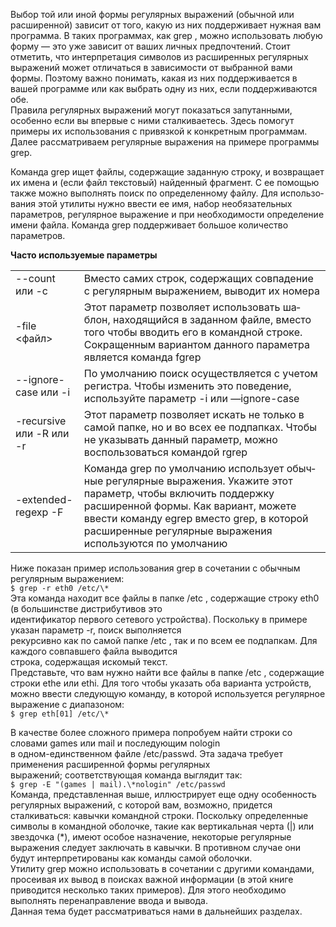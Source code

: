 Выбор той или иной формы регулярных выражений (обычной или расширен­ной) зависит от того, какую из них поддерживает нужная вам программа. В таких программах, как grep , можно использовать любую форму — это уже зависит от ваших личных предпочтений. Стоит отметить, что интерпретация символов из расширенных регулярных выражений может отличаться в зависимости от выбран­ной вами формы. Поэтому важно понимать, какая из них поддерживается в вашей программе или как выбрать одну из них, если поддерживаются обе.  
Правила регулярных выражений могут показаться запутанными, особенно если вы впервые с ними сталкиваетесь. Здесь помогут примеры их использования с привязкой к конкретным программам. Далее рассматриваем регулярные выражения на примере программы grep.


Команда grep ищет файлы, содержащие заданную стро­ку, и возвращает их имена и (если файл текстовый) найденный фрагмент. С ее помощью также можно вы­полнять поиск по определенному файлу. Для использо­вания этой утилиты нужно ввести ее имя, набор необя­зательных параметров, регулярное выражение и при необходимости определение имени файла. Команда grep поддерживает большое количество параметров.


**Часто используемые параметры**




|  |  |
| --- | --- |
| --count или -с | Вместо самих строк, содержащих совпаде­ние с регулярным выражением, выводит их номера |
| -file <файл> | Этот параметр позволяет использовать ша­блон, находящийся в заданном файле, вместо того чтобы вводить его в командной строке. Сокращенным вариантом данного параметра является команда fgrep |
| --ignore-case или -і  | По умолчанию поиск осуществляется с учетом регистра. Чтобы изменить это поведение, используйте параметр -і или —ignore-case  |
| -recursive или -R или -r | Этот параметр позволяет искать не только в самой папке, но и во всех ее подпапках. Чтобы не указывать данный параметр, можно воспользоваться командой rgrep |
| -extended-regexp -F | Команда grep по умолчанию использует обыч­ные регулярные выражения. Укажите этот пара­метр, чтобы включить поддержку расширенной формы. Как вариант, можете ввести команду egrep вместо grep, в которой расширенные регу­лярные выражения используются по умолчанию |


Ниже показан пример использования grep в сочетании с обычным регулярным выражением:  
`$ grep -r eth0 /etc/\*`  
Эта команда находит все файлы в папке /etc , содер­жащие строку eth0 (в большинстве дистрибутивов это  
идентификатор первого сетевого устройства). Посколь­ку в примере указан параметр -r, поиск выполняется  
рекурсивно как по самой папке /etc , так и по всем ее подпапкам. Для каждого совпавшего файла выводится  
строка, содержащая искомый текст.  
Представьте, что вам нужно найти все файлы в пап­ке /etc , содержащие строки ethe или ethi. Для того чтобы указать оба варианта устройств, можно ввести следующую команду, в кото­рой используется регулярное выражение с диапазоном:  
`$ grep eth[01] /etc/\*`


В качестве более сложного примера попробуем найти строки со словами games или mail и последующим nologin  
в одном-единственном файле /etc/passwd. Эта задача требует применения расширенной формы регулярных  
выражений; соответствующая команда выглядит так:  
`$ grep -Е "(games | mail).\*nologin" /etc/passwd`  
Команда, представленная выше, иллюстрирует еще одну особенность регуляр­ных выражений, с которой вам, возможно, придется сталкиваться: кавычки команд­ной строки. Поскольку определенные символы в командной оболочке, такие как вертикальная черта (|) или звездочка (\*), имеют особое назначение, некоторые регулярные выражения следует заключать в кавычки. В противном случае они будут интерпретированы как команды самой оболочки.  
Утилиту grep можно использовать в сочетании с другими командами, просеивая их вывод в поисках важной информации (в этой книге приводится несколько таких примеров). Для этого необходимо выполнять перенаправление ввода и вывода.  
Данная тема будет рассматриваться нами в дальнейших разделах.

